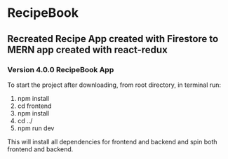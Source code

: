 # RecipeBook

## Recreated Recipe App created with Firestore to MERN app created with react-redux

### Version 4.0.0 RecipeBook App

To start the project after downloading, from root directory, in terminal run:

1. npm install
2. cd frontend
3. npm install
4. cd ../
5. npm run dev

This will install all dependencies for frontend and backend and spin both frontend and backend.

